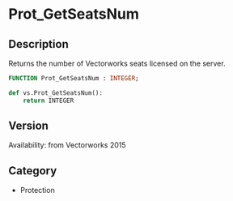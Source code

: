 # Prot_GetSeatsNum

## Description
Returns the number of Vectorworks seats licensed on the server.

```pascal
FUNCTION Prot_GetSeatsNum : INTEGER;
```

```python
def vs.Prot_GetSeatsNum():
    return INTEGER
```

## Version
Availability: from Vectorworks 2015

## Category
* Protection

